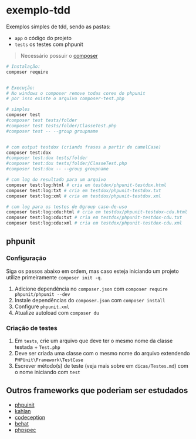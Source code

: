 # exemplo-tdd

Exemplos simples de tdd, sendo as pastas:
- `app` o código do projeto
- `tests` os testes com phpunit

> Necessário possuir o [composer](https://getcomposer.org/)

```sh
# Instalação:
composer require


# Execução:
# No windows o composer remove todas cores do phpunit
# por isso existe o arquivo composer-test.php

# simples
composer test
#composer test tests/folder
#composer test tests/folder/ClasseTest.php
#composer test -- --group groupname


# com output testdox (criando frases a partir de camelCase)
composer test:dox
#composer test:dox tests/folder
#composer test:dox tests/folder/ClasseTest.php
#composer test:dox -- --group groupname

# com log do resultado para um arquivo
composer test:log:html # cria em testdox/phpunit-testdox.html
composer test:log:txt # cria em testdox/phpunit-testdox.txt
composer test:log:xml # cria em testdox/phpunit-testdox.xml

# com log para os testes de @group caso-de-uso
composer test:log:cdu:html # cria em testdox/phpunit-testdox-cdu.html
composer test:log:cdu:txt # cria em testdox/phpunit-testdox-cdu.txt
composer test:log:cdu:xml # cria em testdox/phpunit-testdox-cdu.xml
```

## phpunit

### Configuração

Siga os passos abaixo em ordem, mas caso esteja iniciando um projeto utilize primeiramente ``composer init -q``.
1. Adicione dependência no `composer.json` com ``composer require phpunit/phpunit --dev``
2. Instale dependências do `composer.json` com ``composer install``
3. Configure `phpunit.xml`
4. Atualize autoload com ``composer du`` <!-- produção: ``compose du -o`` -->

### Criação de testes

1. Em `tests`, crie um arquivo que deve ter o mesmo nome da classe testada + ``Test.php``
2. Deve ser criada uma classe com o mesmo nome do arquivo extendendo ``PHPUnit\Framework\TestCase``
3. Escrever método(s) de teste (veja mais sobre em `dicas/Testes.md`) com o nome iniciando com ``test``

## Outros frameworks que poderiam ser estudados

* [phpuinit](http://www.phpunit.de)
* [kahlan](https://kahlan.github.io/docs/)
* [codeception](https://codeception.com/)
* [behat](https://docs.behat.org/en/latest/quick_start.html)
* [phpspec](http://www.phpspec.net/en/stable/)

